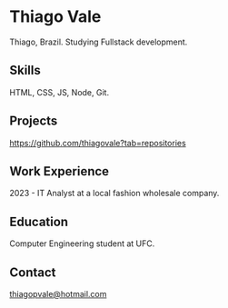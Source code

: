 # Thiago Vale
Thiago, Brazil. Studying Fullstack development.

## Skills
HTML, CSS, JS, Node, Git.

## Projects
https://github.com/thiagovale?tab=repositories

## Work Experience
2023 - IT Analyst at a local fashion wholesale company.

## Education
Computer Engineering student at UFC.

## Contact
thiagopvale@hotmail.com
